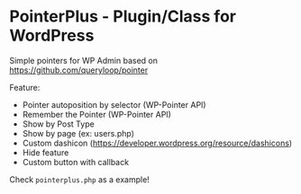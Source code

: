 PointerPlus - Plugin/Class for WordPress
=======

Simple pointers for WP Admin based on https://github.com/queryloop/pointer

Feature:

* Pointer autoposition by selector (WP-Pointer API)
* Remember the Pointer  (WP-Pointer API)
* Show by Post Type
* Show by page (ex: users.php)
* Custom dashicon (https://developer.wordpress.org/resource/dashicons)
* Hide feature
* Custom button with callback

Check `pointerplus.php` as a example!